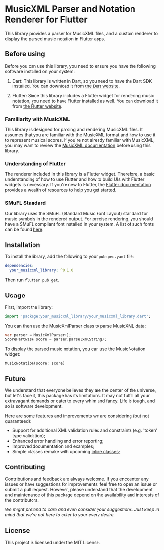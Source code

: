 # MusicXML Parser and Notation Renderer for Flutter

This library provides a parser for MusicXML files, and a custom renderer to display the parsed music notation in Flutter apps.

## Before using

Before you can use this library, you need to ensure you have the following software installed on your system:

1. Dart: This library is written in Dart, so you need to have the Dart SDK installed. You can download it from [the Dart website](https://dart.dev/get-dart).

2. Flutter: Since this library includes a Flutter widget for rendering music notation, you need to have Flutter installed as well. You can download it from [the Flutter website](https://flutter.dev/docs/get-started/install).

### Familiarity with MusicXML

This library is designed for parsing and rendering MusicXML files. It assumes that you are familiar with the MusicXML format and how to use it to represent musical scores. If you're not already familiar with MusicXML, you may want to review the [MusicXML documentation](https://www.musicxml.com/for-developers/) before using this library.

### Understanding of Flutter

The renderer included in this library is a Flutter widget. Therefore, a basic understanding of how to use Flutter and how to build UIs with Flutter widgets is necessary. If you're new to Flutter, the [Flutter documentation](https://flutter.dev/docs) provides a wealth of resources to help you get started.

### SMuFL Standard

Our library uses the SMuFL (Standard Music Font Layout) standard for music symbols in the rendered output. For precise rendering, you should have a SMuFL compliant font installed in your system. A list of such fonts can be found [here](https://www.smufl.org/fonts/).



## Installation

To install the library, add the following to your `pubspec.yaml` file:

```yaml
dependencies:
  your_musicxml_library: ^0.1.0
```

Then run `flutter pub get`.

## Usage

First, import the library:

```dart
import 'package:your_musicxml_library/your_musicxml_library.dart';
```

You can then use the MusicXmlParser class to parse MusicXML data:

```dart
var parser = MusicXmlParser();
ScorePartwise score = parser.parse(xmlString);
```

To display the parsed music notation, you can use the MusicNotation widget:

```dart
MusicNotation(score: score)
```

## Future

We understand that everyone believes they are the center of the universe, but let's face it, this package has its limitations. It may not fulfill all your extravagant demands or cater to every whim and fancy. Life is tough, and so is software development.

Here are some features and improvements we are considering (but not guaranteed):

- Support for additional XML validation rules and constraints (e.g. 'token' type validation);
- Enhanced error handling and error reporting;
- Improved documentation and examples;
- Simple classes remake with upcoming [inline classes](https://github.com/dart-lang/language/blob/main/accepted/future-releases/inline-classes/feature-specification.md);

## Contributing

Contributions and feedback are always welcome. If you encounter any issues or have suggestions for improvements, feel free to open an issue or submit a pull request. However, please understand that the development and maintenance of this package depend on the availability and interests of the contributors.

*We might pretend to care and even consider your suggestions. Just keep in mind that we're not here to cater to your every desire.*

## License

This project is licensed under the MIT License.
